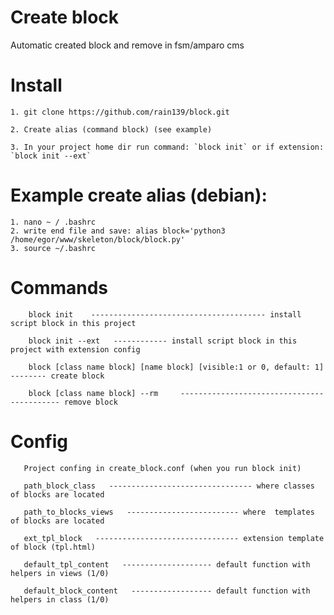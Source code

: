 # Create block
Automatic created block and remove in fsm/amparo cms


# Install
    1. git clone https://github.com/rain139/block.git
    
    2. Create alias (command block) (see example)
    
    3. In your project home dir run command: `block init` or if extension: `block init --ext`
    
# Example create alias (debian):
    1. nano ~ / .bashrc
    2. write end file and save: alias block='python3 /home/egor/www/skeleton/block/block.py'
    3. source ~/.bashrc

 # Commands
        block init    --------------------------------------- install script block in this project
        
        block init --ext   ------------ install script block in this project with extension config
        
        block [class name block] [name block] [visible:1 or 0, default: 1]   -------- create block
        
        block [class name block] --rm     ------------------------------------------- remove block

# Config

       Project confing in create_block.conf (when you run block init)
       
       path_block_class   -------------------------------- where classes of blocks are located
       
       path_to_blocks_views   ------------------------- where  templates of blocks are located
       
       ext_tpl_block   -------------------------------- extension template of block (tpl.html)
       
       default_tpl_content   -------------------- default function with helpers in views (1/0)
        
       default_block_content   ------------------ default function with helpers in class (1/0) 
